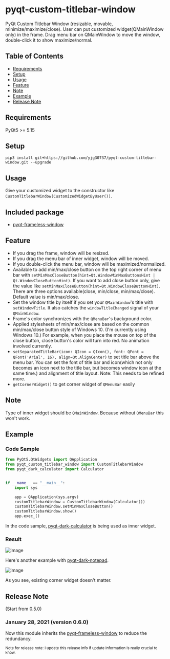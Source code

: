 # pyqt-custom-titlebar-window
PyQt Custom Titlebar Window (resizable, movable, minimize/maximize/close). User can put customized widget(QMainWindow only) in the frame. Drag menu bar on QMainWindow to move the window, double-click it to show maximize/normal.

## Table of Contents
* [Requirements](#requirements)
* [Setup](#setup)
* [Usage](#usage)
* [Feature](#feature)
* [Note](#note)
* [Example](#example)
* [Release Note](#release-note)

## Requirements
PyQt5 >= 5.15

## Setup
```pip3 install git+https://github.com/yjg30737/pyqt-custom-titlebar-window.git --upgrade```

## Usage
Give your customized widget to the constructor like ```CustomTitlebarWindow(CustomizedWidgetByUser())```.

## Included package
* <a href="https://github.com/yjg30737/pyqt-frameless-window.git">pyqt-frameless-window</a>

## Feature
* If you drag the frame, window will be resized.
* If you drag the menu bar of inner widget, window will be moved.
* If you double-click the menu bar, window will be maximized/normalized.
* Available to add min/max/close button on the top right corner of menu bar with ```setMinMaxCloseButton(hint=Qt.WindowMinMaxButtonsHint | Qt.WindowCloseButtonHint)```. If you want to add close button only, give the value like ```setMinMaxCloseButton(hint=Qt.WindowCloseButtonHint)```. There are three options available(close, min/close, min/max/close). Default value is min/max/close.
* Set the window title by itself if you set your ```QMainWindow```'s title with ```setWindowTitle```. It also catches the ```windowTitleChanged``` signal of your ```QMainWindow```.
* Frame's color synchronizes with the ```QMenuBar```'s background color.
* Applied stylesheets of min/max/close are based on the common min/max/close button style of Windows 10. (I'm currently using Windows 10.) For example, when you place the mouse on top of the close button, close button's color will turn into red. No animation involved currently.
* ```setSeparatedTitleBar(icon: QIcon = QIcon(), font: QFont = QFont('Arial', 16), align=Qt.AlignCenter)``` to set title bar above the menu bar. You can set the font of title bar and icon(which not only becomes an icon next to the title bar, but becomes window icon at the same time.) and alignment of title layout. Note: This needs to be refined more.
* ```getCornerWidget()``` to get corner widget of ```QMenuBar``` easily

## Note
Type of inner widget should be ```QMainWindow```. Because without ```QMenuBar``` this won't work.

## Example
### Code Sample

```python
from PyQt5.QtWidgets import QApplication
from pyqt_custom_titlebar_window import CustomTitlebarWindow
from pyqt_dark_calculator import Calculator


if __name__ == "__main__":
    import sys

    app = QApplication(sys.argv)
    customTitlebarWindow = CustomTitlebarWindow(Calculator())
    customTitlebarWindow.setMinMaxCloseButton()
    customTitlebarWindow.show()
    app.exec_()
```

In the code sample, <a href="https://github.com/yjg30737/pyqt-dark-calculator.git">pyqt-dark-calculator</a> is being used as inner widget.  

### Result

![image](https://user-images.githubusercontent.com/55078043/151106910-0bce8fa2-0cad-425c-8dda-18196536c3ac.png)

Here's another example with <a href="https://github.com/yjg30737/pyqt-dark-notepad.git">pyqt-dark-notepad</a>.

![image](https://user-images.githubusercontent.com/55078043/151106977-76a169cc-bcaf-4a46-8771-9216ee583b9f.png)

As you see, existing corner widget doesn't matter.

## Release Note
(Start from 0.5.0)

### January 28, 2021 (version 0.6.0)

Now this module inherits the <a href="https://github.com/yjg30737/pyqt-frameless-window.git">pyqt-frameless-window</a> to reduce the redundancy.

<small>Note for release note: I update this release info if update information is really crucial to know.</small>
